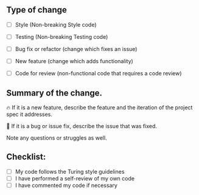 
## Type of change

- [ ] Style (Non-breaking Style code)
- [ ] Testing (Non-breaking Testing code)
- [ ] Bug fix or refactor (change which fixes an issue)
- [ ] New feature (change which adds functionality)
- [ ] Code for review (non-functional code that requires a code review)


## Summary of the change.  
🔥 If it is a new feature, describe the feature and the iteration of the project spec it addresses.  

🐞 If it is a bug or issue fix, describe the issue that was fixed.  

Note any questions or struggles as well.



## Checklist:

- [ ] My code follows the Turing style guidelines
- [ ] I have performed a self-review of my own code
- [ ] I have commented my code if necessary
